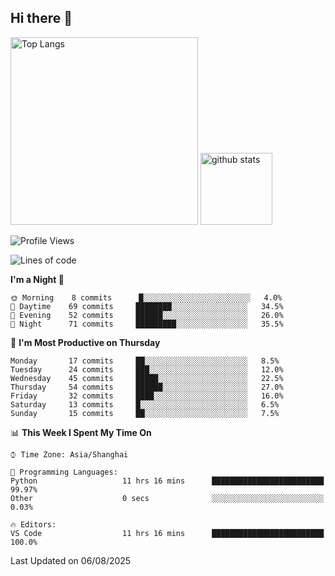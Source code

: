 ## Hi there 👋
<p align="left"> 
  <img alt="Top Langs" height="300px" src="https://github-readme-stats.vercel.app/api/top-langs/?username=Sierraki&layout=compact&show_icons=true&theme=onedark" />
  <a href="https://github.com/Sierraki/LC_Solve">
   <img alt="github stats"height="115px"  src="https://github-readme-stats.vercel.app/api/pin/?username=Sierraki&repo=LC_Solve&theme=onedark&show_icons=true" />
  </a>


<!--START_SECTION:waka-->
![Profile Views](http://img.shields.io/badge/Profile%20Views-0-blue)

![Lines of code](https://img.shields.io/badge/From%20Hello%20World%20I%27ve%20Written-2263%20lines%20of%20code-blue)

**I'm a Night 🦉** 

```text
🌞 Morning    8 commits      █░░░░░░░░░░░░░░░░░░░░░░░░   4.0% 
🌆 Daytime    69 commits     ████████░░░░░░░░░░░░░░░░░   34.5% 
🌃 Evening    52 commits     ██████░░░░░░░░░░░░░░░░░░░   26.0% 
🌙 Night      71 commits     █████████░░░░░░░░░░░░░░░░   35.5%

```
📅 **I'm Most Productive on Thursday** 

```text
Monday       17 commits     ██░░░░░░░░░░░░░░░░░░░░░░░   8.5% 
Tuesday      24 commits     ███░░░░░░░░░░░░░░░░░░░░░░   12.0% 
Wednesday    45 commits     █████░░░░░░░░░░░░░░░░░░░░   22.5% 
Thursday     54 commits     ██████░░░░░░░░░░░░░░░░░░░   27.0% 
Friday       32 commits     ████░░░░░░░░░░░░░░░░░░░░░   16.0% 
Saturday     13 commits     █░░░░░░░░░░░░░░░░░░░░░░░░   6.5% 
Sunday       15 commits     ██░░░░░░░░░░░░░░░░░░░░░░░   7.5%

```


📊 **This Week I Spent My Time On** 

```text
⌚︎ Time Zone: Asia/Shanghai

💬 Programming Languages: 
Python                   11 hrs 16 mins      █████████████████████████   99.97% 
Other                    0 secs              ░░░░░░░░░░░░░░░░░░░░░░░░░   0.03%

🔥 Editors: 
VS Code                  11 hrs 16 mins      █████████████████████████   100.0%

```


 Last Updated on 06/08/2025
<!--END_SECTION:waka-->
